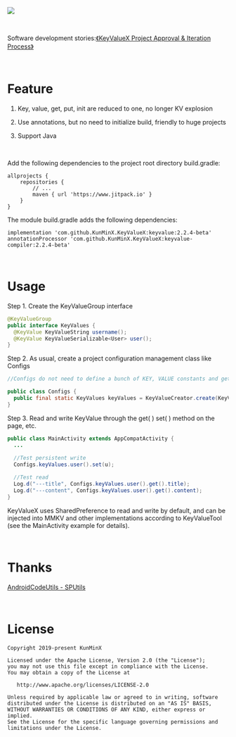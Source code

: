 ![](https://tva1.sinaimg.cn/large/e6c9d24ely1h4k7mxxpjzj21h60dkwfu.jpg)

&nbsp;

Software development stories:[《KeyValueX Project Approval & Iteration Process》](https://juejin.cn/post/7121955840319291428)

&nbsp;

# Feature

1. Key, value, get, put, init are reduced to one, no longer KV explosion

2. Use annotations, but no need to initialize build, friendly to huge projects

3. Support Java

&nbsp;

Add the following dependencies to the project root directory build.gradle:

```
allprojects {
    repositories {
        // ...
        maven { url 'https://www.jitpack.io' }
    }
}
```

The module build.gradle adds the following dependencies:

```
implementation 'com.github.KunMinX.KeyValueX:keyvalue:2.2.4-beta'
annotationProcessor 'com.github.KunMinX.KeyValueX:keyvalue-compiler:2.2.4-beta'
```

&nbsp;

# Usage

Step 1. Create the KeyValueGroup interface

```java
@KeyValueGroup
public interface KeyValues {
  @KeyValue KeyValueString username();
  @KeyValue KeyValueSerializable<User> user();
}
```

Step 2. As usual, create a project configuration management class like Configs

```java
//Configs do not need to define a bunch of KEY, VALUE constants and get, put, init static methods, Just one KeyValues static variable:

public class Configs {
  public final static KeyValues keyValues = KeyValueCreator.create(KeyValues.class);
}
```

Step 3. Read and write KeyValue through the get( ) set( ) method on the page, etc.

```java
public class MainActivity extends AppCompatActivity {
  ...
          
  //Test persistent write
  Configs.keyValues.user().set(u);

  //Test read
  Log.d("---title", Configs.keyValues.user().get().title);
  Log.d("---content", Configs.keyValues.user().get().content);
}
```

KeyValueX uses SharedPreference to read and write by default, and can be injected into MMKV and other implementations according to KeyValueTool (see the MainActivity example for details).

&nbsp;

# Thanks

[AndroidCodeUtils - SPUtils](https://github.com/Blankj/AndroidUtilCode/blob/d0b890e106be3658d259ca7ec52e232b991f67f1/lib/utilcode/src/main/java/com/blankj/utilcode/util/SPUtils.java)

&nbsp;

# License

```
Copyright 2019-present KunMinX

Licensed under the Apache License, Version 2.0 (the "License");
you may not use this file except in compliance with the License.
You may obtain a copy of the License at

   http://www.apache.org/licenses/LICENSE-2.0

Unless required by applicable law or agreed to in writing, software
distributed under the License is distributed on an "AS IS" BASIS,
WITHOUT WARRANTIES OR CONDITIONS OF ANY KIND, either express or implied.
See the License for the specific language governing permissions and
limitations under the License.
```